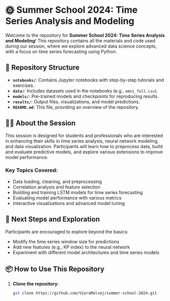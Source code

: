 # 🌞 Summer School 2024: Time Series Analysis and Modeling

Welcome to the repository for **Summer School 2024: Time Series Analysis and Modeling**! This repository contains all the materials and code used during our session, where we explore advanced data science concepts, with a focus on time series forecasting using Python.

## 📁 Repository Structure

- **`notebooks/`**: Contains Jupyter notebooks with step-by-step tutorials and exercises.
- **`data/`**: Includes datasets used in the notebooks (e.g., `omni_full.csv`).
- **`models/`**: Pre-trained models and checkpoints for reproducing results.
- **`results/`**: Output files, visualizations, and model predictions.
- **`README.md`**: This file, providing an overview of the repository.

## 🧑‍🏫 About the Session

This session is designed for students and professionals who are interested in enhancing their skills in time series analysis, neural network modeling, and data visualization. Participants will learn how to preprocess data, build and evaluate predictive models, and explore various extensions to improve model performance.

### Key Topics Covered:
- Data loading, cleaning, and preprocessing
- Correlation analysis and feature selection
- Building and training LSTM models for time series forecasting
- Evaluating model performance with various metrics
- Interactive visualizations and advanced model tuning

## 🚀 Next Steps and Exploration

Participants are encouraged to explore beyond the basics:
- Modify the time series window size for predictions
- Add new features (e.g., KP index) to the neural network
- Experiment with different model architectures and time series models

## 📦 How to Use This Repository

1. **Clone the repository**:
   ```bash
   git clone https://github.com/VieraMalsej/summer-school-2024.git
   ```
